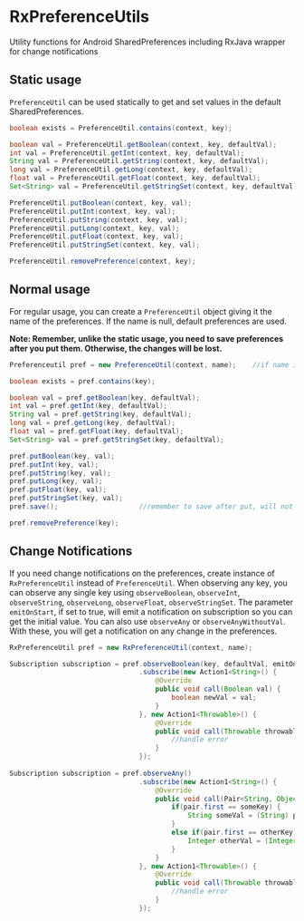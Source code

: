 # RxPreferenceUtils
Utility functions for Android SharedPreferences including RxJava wrapper for change notifications

## Static usage
`PreferenceUtil` can be used statically to get and set values in the default SharedPreferences.

```java
boolean exists = PreferenceUtil.contains(context, key);

boolean val = PreferenceUtil.getBoolean(context, key, defaultVal);
int val = PreferenceUtil.getInt(context, key, defaultVal);
String val = PreferenceUtil.getString(context, key, defaultVal);
long val = PreferenceUtil.getLong(context, key, defaultVal);
float val = PreferenceUtil.getFloat(context, key, defaultVal);
Set<String> val = PreferenceUtil.getStringSet(context, key, defaultVal);

PreferenceUtil.putBoolean(context, key, val);
PreferenceUtil.putInt(context, key, val);
PreferenceUtil.putString(context, key, val);
PreferenceUtil.putLong(context, key, val);
PreferenceUtil.putFloat(context, key, val);
PreferenceUtil.putStringSet(context, key, val);

PreferenceUtil.removePreference(context, key);
```

## Normal usage
For regular usage, you can create a `PreferenceUtil` object giving it the name of the preferences. If the name is null, default preferences are used.

**Note: Remember, unlike the static usage, you need to save preferences after you put them. Otherwise, the changes will be lost.**

```java
Preferenceutil pref = new PreferenceUtil(context, name);    //if name is null, default preferences are used

boolean exists = pref.contains(key);

boolean val = pref.getBoolean(key, defaultVal);
int val = pref.getInt(key, defaultVal);
String val = pref.getString(key, defaultVal);
long val = pref.getLong(key, defaultVal);
float val = pref.getFloat(key, defaultVal);
Set<String> val = pref.getStringSet(key, defaultVal);

pref.putBoolean(key, val);
pref.putInt(key, val);
pref.putString(key, val);
pref.putLong(key, val);
pref.putFloat(key, val);
pref.putStringSet(key, val);
pref.save();                    //remember to save after put, will not save otherwise

pref.removePreference(key);
```

## Change Notifications
If you need change notifications on the preferences, create instance of `RxPreferenceUtil` instead of `PreferenceUtil`.
When observing any key, you can observe any single key using `observeBoolean`, `observeInt`, `observeString`, `observeLong`, `observeFloat`, `observeStringSet`. The parameter `emitOnStart`, if set to true, will emit a notification on subscription so you can get the initial value.
You can also use `observeAny` or `observeAnyWithoutVal`. With these, you will get a notification on any change in the preferences.

```java
RxPreferenceUtil pref = new RxPreferenceUtil(context, name);

Subscription subscription = pref.observeBoolean(key, defaultVal, emitOnStart)
                                .subscribe(new Action1<String>() {
                                    @Override
                                    public void call(Boolean val) {
                                        boolean newVal = val;
                                    }
                                }, new Action1<Throwable>() {
                                    @Override
                                    public void call(Throwable throwable) {
                                        //handle error
                                    }
                                });
                                
Subscription subscription = pref.observeAny()
                                .subscribe(new Action1<String>() {
                                    @Override
                                    public void call(Pair<String, Object> pair) {
                                        if(pair.first == someKey) {
                                            String someVal = (String) pair.second;
                                        }
                                        else if(pair.first == otherKey) {
                                            Integer otherVal = (Integer) pair.second;
                                        }
                                    }
                                }, new Action1<Throwable>() {
                                    @Override
                                    public void call(Throwable throwable) {
                                        //handle error
                                    }
                                });
```